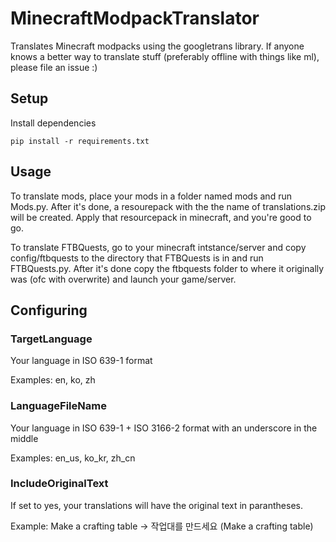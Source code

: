 # MinecraftModpackTranslator
Translates Minecraft modpacks using the googletrans library. If anyone knows a better way to translate stuff (preferably offline with things like ml), please file an issue :)
## Setup
Install dependencies
```
pip install -r requirements.txt
```
## Usage
To translate mods, place your mods in a folder named mods and run Mods.py. After it's done, a resourepack with the the name of translations.zip will be created. Apply that resourcepack in minecraft, and you're good to go.

To translate FTBQuests, go to your minecraft intstance/server and copy config/ftbquests to the directory that FTBQuests is in and run FTBQuests.py. After it's done copy the ftbquests folder to where it originally was (ofc with overwrite) and launch your game/server.
## Configuring
### TargetLanguage
Your language in ISO 639-1 format

Examples: en, ko, zh
### LanguageFileName
Your language in ISO 639-1 + ISO 3166-2 format with an underscore in the middle

Examples: en_us, ko_kr, zh_cn 
### IncludeOriginalText
If set to yes, your translations will have the original text in parantheses.

Example: Make a crafting table -> 작업대를 만드세요 (Make a crafting table)
